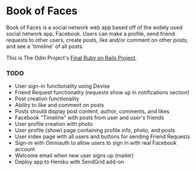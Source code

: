 # Book of Faces

Book of Faces is a social network web app based off of the widely used social network app, Facebook. Users can make a profile, send friend requests to other users, create posts, like and/or comment on other posts, and see a 'timeline' of all posts.

This is The Odin Project's [Final Ruby on Rails Project](http://www.theodinproject.com/courses/ruby-on-rails/lessons/final-project).

### TODO
- User sign-in functionality using Devise
- Friend Request functionality (requests show up in notifications section)
- Post creation functionality
- Ability to like and comment on posts
- Posts should display post content, author, comments, and likes
- Facebook "Timeline" with posts from user and user's friends
- User profile creation with photo
- User profile (show) page containing profile info, photo, and posts
- User index page with all users and buttons for sending Friend Requests
- Sign-in with Omniauth to allow users to sign in with real Facebook account
- Welcome email when new user signs up (mailer)
- Deploy app to Heroku with SendGrid add-on
